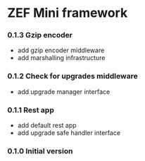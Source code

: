 

# ZEF Mini framework


### 0.1.3 Gzip encoder

* add gzip encoder middleware
* add marshalling infrastructure

### 0.1.2 Check for upgrades middleware

* add upgrade manager interface

### 0.1.1 Rest app

* add default rest app
* add upgrade safe handler interface

### 0.1.0 Initial version
